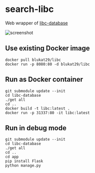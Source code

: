 # search-libc

Web wrapper of [libc-database](https://github.com/niklasb/libc-database)

![screenshot](https://raw.githubusercontent.com/blukat29/search-libc/master/screenshot.png)

## Use existing Docker image

    docker pull blukat29/libc
    docker run -p 8080:80 -d blukat29/libc

## Run as Docker container

    git submodule update --init
    cd libc-database
    ./get all
    cd ..
    docker build -t libc:latest .
    docker run -p 31337:80 -it libc:latest

## Run in debug mode

    git submodule update --init
    cd libc-database
    ./get all
    cd ..
    cd app
    pip install Flask
    python manage.py
